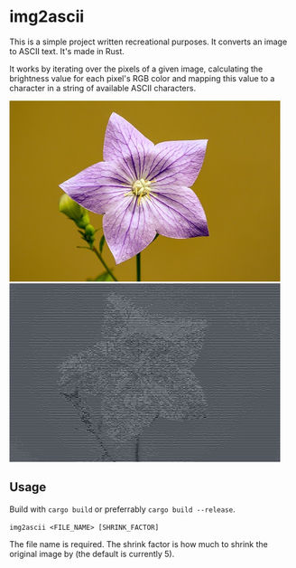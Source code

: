# img2ascii

This is a simple project written recreational purposes. It converts an image to ASCII text. It's made in Rust.

It works by iterating over the pixels of a given image, calculating the brightness value for each pixel's RGB color and mapping this value to a character in a string of available ASCII characters.

![Before](demo_before.jpg)
![After](demo_after.png)

## Usage

Build with `cargo build` or preferrably `cargo build --release`.

`img2ascii <FILE_NAME> [SHRINK_FACTOR]`

The file name is required. The shrink factor is how much to shrink the original image by (the default is currently 5).
